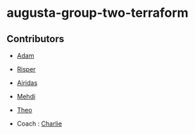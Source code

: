 # augusta-group-two-terraform

## Contributors

- [Adam]()
- [Risper](https://github.com/djava387)
- [Airidas](https://github.com/Adaz99)
- [Mehdi](https://github.com/LemonRiz)
- [Theo](https://github.com/Theo-Ross)

- Coach : [Charlie](https://github.com/Charlie-robin)
